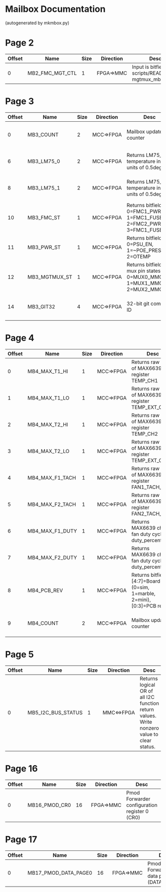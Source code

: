 # Mailbox Documentation

(autogenerated by mkmbox.py)

# Page 2

Offset|Name|Size|Direction|Desc|Note
------|----|----|---------|----|----
0|MB2\_FMC\_MGT\_CTL|1|FPGA=\>MMC|Input is bitfield. See scripts/README.md mgtmux\_mbox.sh.|

# Page 3

Offset|Name|Size|Direction|Desc|Note
------|----|----|---------|----|----
0|MB3\_COUNT|2|MCC=\>FPGA|Mailbox update counter|Access by byte as: MB3\_COUNT\_x (x=0,1)
6|MB3\_LM75\_0|2|MCC=\>FPGA|Returns LM75\_0 temperature in units of 0.5degC|Access by byte as: MB3\_LM75\_0\_x (x=0,1)
8|MB3\_LM75\_1|2|MCC=\>FPGA|Returns LM75\_1 temperature in units of 0.5degC|Access by byte as: MB3\_LM75\_1\_x (x=0,1)
10|MB3\_FMC\_ST|1|MCC=\>FPGA|Returns bitfield. 0=FMC1\_PWR, 1=FMC1\_FUSE, 2=FMC2\_PWR, 3=FMC1\_FUSE|
11|MB3\_PWR\_ST|1|MCC=\>FPGA|Returns bitfield. 0=PSU\_EN, 1=~POE\_PRESENT, 2=OTEMP|
12|MB3\_MGTMUX\_ST|1|MCC=\>FPGA|Returns bitfield of mux pin states. 0=MUX0\_MMC, 1=MUX1\_MMC, 2=MUX2\_MMC|
14|MB3\_GIT32|4|MCC=\>FPGA|32-bit git commit ID|Access by byte as: MB3\_GIT32\_x (x=0,1,2,3)

# Page 4

Offset|Name|Size|Direction|Desc|Note
------|----|----|---------|----|----
0|MB4\_MAX\_T1\_HI|1|MCC=\>FPGA|Returns raw value of MAX6639 register TEMP\_CH1|
1|MB4\_MAX\_T1\_LO|1|MCC=\>FPGA|Returns raw value of MAX6639 register TEMP\_EXT\_CH1|
2|MB4\_MAX\_T2\_HI|1|MCC=\>FPGA|Returns raw value of MAX6639 register TEMP\_CH2|
3|MB4\_MAX\_T2\_LO|1|MCC=\>FPGA|Returns raw value of MAX6639 register TEMP\_EXT\_CH2|
4|MB4\_MAX\_F1\_TACH|1|MCC=\>FPGA|Returns raw value of MAX6639 register FAN1\_TACH\_CNT|
5|MB4\_MAX\_F2\_TACH|1|MCC=\>FPGA|Returns raw value of MAX6639 register FAN2\_TACH\_CNT|
6|MB4\_MAX\_F1\_DUTY|1|MCC=\>FPGA|Returns MAX6639 ch1 fan duty cycle as duty\_percent*1.2.|
7|MB4\_MAX\_F2\_DUTY|1|MCC=\>FPGA|Returns MAX6639 ch2 fan duty cycle as duty\_percent*1.2.|
8|MB4\_PCB\_REV|1|MCC=\>FPGA|Returns bitfield. [4:7]=Board type (0=sim, 1=marble, 2=mini), [0:3]=PCB rev|
9|MB4\_COUNT|2|MCC=\>FPGA|Mailbox update counter|Access by byte as: MB4\_COUNT\_x (x=0,1)

# Page 5

Offset|Name|Size|Direction|Desc|Note
------|----|----|---------|----|----
0|MB5\_I2C\_BUS\_STATUS|1|MMC\<=\>FPGA|Returns logical OR of all I2C function return values. Write nonzero value to clear status.|

# Page 16

Offset|Name|Size|Direction|Desc|Note
------|----|----|---------|----|----
0|MB16\_PMOD\_CR0|16|FPGA=\>MMC|Pmod Forwarder configuration register 0 (CR0)|Access by byte as: MB16\_PMOD\_CR0\_x (x=0,1,2,3,4,5,6,7,8,9,10,11,12,13,14,15)

# Page 17

Offset|Name|Size|Direction|Desc|Note
------|----|----|---------|----|----
0|MB17\_PMOD\_DATA\_PAGE0|16|FPGA=\>MMC|Pmod Forwarder data page 0 (DATA\_PAGE0)|Access by byte as: MB17\_PMOD\_DATA\_PAGE0\_x (x=0,1,2,3,4,5,6,7,8,9,10,11,12,13,14,15)

